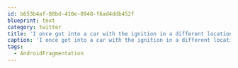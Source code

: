 ```yaml
---
id: b653b4af-88bd-410e-8948-f6ad4ddb452f
blueprint: text
category: twitter
title: 'I once got into a car with the ignition in a different location and I was stranded in the parking lot for days #AndroidFragmentation'
caption: 'I once got into a car with the ignition in a different location and I was stranded in the parking lot for days <span class="hashtag hashtag_local">#<a href="http://tweettemp.darylchymko.ca/?tag=androidfragmentation">AndroidFragmentation</a>'
tags:
  - AndroidFragmentation
---
```

